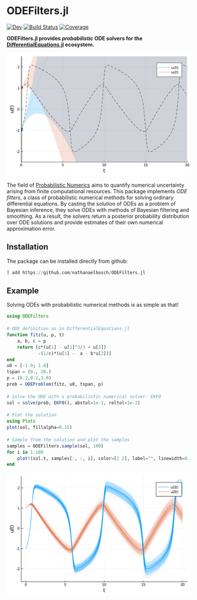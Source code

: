 # ODEFilters.jl

<!-- [![Stable](https://img.shields.io/badge/docs-stable-blue.svg)](https://nathanaelbosch.github.io/ODEFilters.jl/stable) -->
[![Dev](https://img.shields.io/badge/docs-dev-blue.svg)](https://nathanaelbosch.github.io/ODEFilters.jl/dev)
[![Build Status](https://github.com/nathanaelbosch/ODEFilters.jl/workflows/CI/badge.svg)](https://github.com/nathanaelbosch/ODEFilters.jl/actions)
[![Coverage](https://codecov.io/gh/nathanaelbosch/ODEFilters.jl/branch/master/graph/badge.svg)](https://codecov.io/gh/nathanaelbosch/ODEFilters.jl)
<!-- [![Code Style: Blue](https://img.shields.io/badge/code%20style-blue-4495d1.svg)](https://github.com/invenia/BlueStyle) -->
<!-- [![ColPrac: Contributor's Guide on Collaborative Practices for Community Packages](https://img.shields.io/badge/ColPrac-Contributor's%20Guide-blueviolet)](https://github.com/SciML/ColPrac) -->


**ODEFilters.jl provides _probabilistic_ ODE solvers for the [DifferentialEquations.jl](https://docs.sciml.ai/stable/) ecosystem.**

![Fitzhugh-Nagumo Solve Animation](./examples/fitzhughnagumo_solve.gif?raw=true "Fitzhugh-Nagumo Solve Animation")


The field of
[Probabilistic Numerics](http://probabilistic-numerics.org/)
aims to quantify numerical uncertainty arising from finite computational resources.
This package implements _ODE filters_, a class of probabilistic numerical methods for solving ordinary differential equations.
By casting the solution of ODEs as a problem of Bayesian inference, they solve ODEs with methods of Bayesian filtering and smoothing.
As a result, the solvers return a posterior probability distribution over ODE solutions and provide estimates of their own numerical approximation error.


## Installation
The package can be installed directly from github:
```julia
] add https://github.com/nathanaelbosch/ODEFilters.jl
```


## Example
Solving ODEs with probabilistic numerical methods is as simple as that!
```julia
using ODEFilters

# ODE definition as in DifferentialEquations.jl
function fitz(u, p, t)
    a, b, c = p
    return [c*(u[1] - u[1]^3/3 + u[2])
            -(1/c)*(u[1] -  a - b*u[2])]
end
u0 = [-1.0; 1.0]
tspan = (0., 20.)
p = (0.2,0.2,3.0)
prob = ODEProblem(fitz, u0, tspan, p)

# Solve the ODE with a probabilistic numerical solver: EKF0
sol = solve(prob, EKF0(), abstol=1e-1, reltol=1e-2)

# Plot the solution
using Plots
plot(sol, fillalpha=0.15)

# Sample from the solution and plot the samples
samples = ODEFilters.sample(sol, 100)
for i in 1:100
    plot!(sol.t, samples[:, :, i], color=[1 2], label="", linewidth=0.1)
end
```
![Fitzhugh-Nagumo Solution](./docs/src/figures/fitzhugh_nagumo.svg?raw=true "Fitzhugh-Nagumo Solution")
